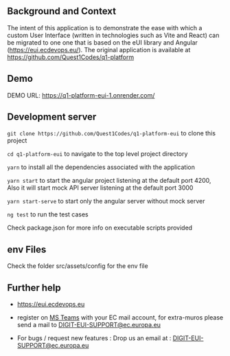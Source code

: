 ## Background and Context

The intent of this application is to demonstrate the ease with which a custom User Interface (written in technologies such as Vite and React) can be migrated to one one that is based on the eUI library and Angular (https://eui.ecdevops.eu/). The original application is available at https://github.com/Quest1Codes/q1-platform

## Demo

DEMO URL: https://q1-platform-eui-1.onrender.com/

## Development server

`git clone https://github.com/Quest1Codes/q1-platform-eui` to clone this project

`cd q1-platform-eui` to navigate to the top level project directory

`yarn` to install all the dependencies associated with the application

`yarn start` to start the angular project listening at the default port 4200, Also it will start mock API server listening at the default port 3000

`yarn start-serve` to start only the angular server without mock server

`ng test` to run the test cases

Check package.json for more info on executable scripts provided

## env Files

Check the folder src/assets/config for the env file

## Further help

-   https://eui.ecdevops.eu

-   register on [MS Teams](https://teams.microsoft.com/l/team/19%3a2f5bb6b7d1e24c4aabaa62229d3e1955%40thread.tacv2/conversations?groupId=fb6def72-c57b-4e8f-a82e-49be65d6e1f5&tenantId=b24c8b06-522c-46fe-9080-70926f8dddb1) with your EC mail account, for extra-muros please send a mail to DIGIT-EUI-SUPPORT@ec.europa.eu

-   For bugs / request new features : Drop us an email at : DIGIT-EUI-SUPPORT@ec.europa.eu

